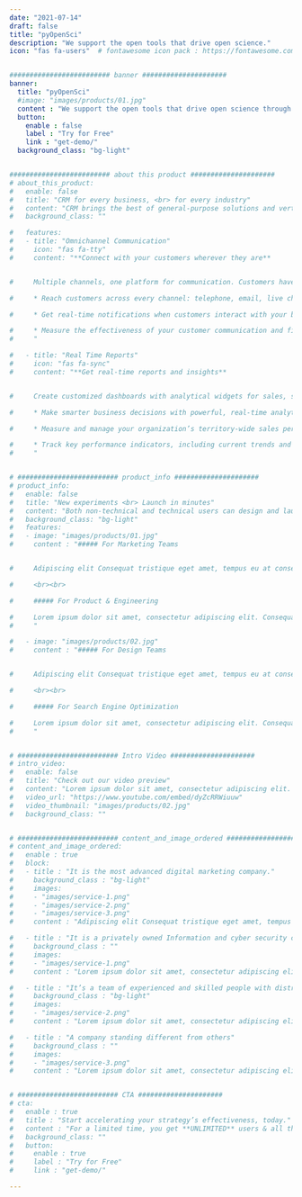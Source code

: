 ```yaml
---
date: "2021-07-14"
draft: false
title: "pyOpenSci"
description: "We support the open tools that drive open science."
icon: "fas fa-users"  # fontawesome icon pack : https://fontawesome.com/icons/


######################### banner #####################
banner:
  title: "pyOpenSci"
  #image: "images/products/01.jpg"
  content : "We support the open tools that drive open science through software peer review, packaging guidance and training. Stay tuned for more"
  button:
    enable : false
    label : "Try for Free"
    link : "get-demo/"
  background_class: "bg-light"


######################### about this product #####################
# about_this_product:
#   enable: false
#   title: "CRM for every business, <br> for every industry"
#   content: "CRM brings the best of general-purpose solutions and vertical solutions under one roof. We're empowering you to redesign the user interface of the CRM, and create a personalized instance that meets your specific requirements and preferences"
#   background_class: ""

#   features:
#   - title: "Omnichannel Communication"
#     icon: "fas fa-tty"
#     content: "**Connect with your customers wherever they are**


#     Multiple channels, one platform for communication. Customers have more ways to interact with businesses than ever before.

#     * Reach customers across every channel: telephone, email, live chat, and social media

#     * Get real-time notifications when customers interact with your business

#     * Measure the effectiveness of your customer communication and find the best time and channel to reach out to your customers
#     "

#   - title: "Real Time Reports"
#     icon: "fas fa-sync"
#     content: "**Get real-time reports and insights**


#     Create customized dashboards with analytical widgets for sales, such as charts, target meters, KPIs, and funnels.

#     * Make smarter business decisions with powerful, real-time analytics

#     * Measure and manage your organization’s territory-wide sales performance

#     * Track key performance indicators, including current trends and future predictions
#     "


# ######################### product_info #####################
# product_info:
#   enable: false
#   title: "New experiments <br> Launch in minutes"
#   content: "Both non-technical and technical users can design and launch new experiments quickly. Distinctio cumque totam explicabo, quia minima quae esse! Laudantium impedit ratione dignissimos."
#   background_class: "bg-light"
#   features:
#   - image: "images/products/01.jpg"
#     content : "##### For Marketing Teams


#     Adipiscing elit Consequat tristique eget amet, tempus eu at consecttur. Leo facilisi nunc viverra tellus. Ac laoreet sit vel consquat. consectetur adipiscing elit. tempus eu at consecttur.

#     <br><br>

#     ##### For Product & Engineering

#     Lorem ipsum dolor sit amet, consectetur adipiscing elit. Consequat tristique eget amet, tempus eu at consecttur. Leo facilisi nunc viverra tellus. Ac laoreet sit vel consquat.
#     "

#   - image: "images/products/02.jpg"
#     content : "##### For Design Teams


#     Adipiscing elit Consequat tristique eget amet, tempus eu at consecttur. Leo facilisi nunc viverra tellus. Ac laoreet sit vel consquat. consectetur adipiscing elit. tempus eu at consecttur.

#     <br><br>

#     ##### For Search Engine Optimization

#     Lorem ipsum dolor sit amet, consectetur adipiscing elit. Consequat tristique eget amet, tempus eu at consecttur. Leo facilisi nunc viverra tellus. Ac laoreet sit vel consquat.
#     "


# ######################### Intro Video #####################
# intro_video:
#   enable: false
#   title: "Check out our video preview"
#   content: "Lorem ipsum dolor sit amet, consectetur adipiscing elit. Morbi egestas Werat viverra id et aliquet. vulputate egestas sollicitudin."
#   video_url: "https://www.youtube.com/embed/dyZcRRWiuuw"
#   video_thumbnail: "images/products/02.jpg"
#   background_class: ""


# ######################### content_and_image_ordered #####################
# content_and_image_ordered:
#   enable : true
#   block:
#   - title : "It is the most advanced digital marketing company."
#     background_class : "bg-light"
#     images:
#     - "images/service-1.png"
#     - "images/service-2.png"
#     - "images/service-3.png"
#     content : "Adipiscing elit Consequat tristique eget amet, tempus eu at consecttur. Leo facilisi nunc viverra tellus. Ac laoreet sit vel consquat. consectetur adipiscing elit. Consequat tristique eget amet, tempus eu at consecttur. Leo facilisi nunc viverra tellus. Ac laoreet sit vel consquat."

#   - title : "It is a privately owned Information and cyber security company"
#     background_class : ""
#     images:
#     - "images/service-1.png"
#     content : "Lorem ipsum dolor sit amet, consectetur adipiscing elit. Consequat tristique eget amet, tempus eu at consecttur. Leo facilisi nunc viverra tellus. Ac laoreet sit vel consquat. consectetur adipiscing elit. Consequat tristique eget amet, tempus eu at consecttur. Leo facilisi nunc viverra tellus. Ac laoreet sit vel consquat."

#   - title : "It’s a team of experienced and skilled people with distributions"
#     background_class : "bg-light"
#     images:
#     - "images/service-2.png"
#     content : "Lorem ipsum dolor sit amet, consectetur adipiscing elit. Consequat tristique eget amet, tempus eu at consecttur. Leo facilisi nunc viverra tellus. Ac laoreet sit vel consquat. consectetur adipiscing elit. Consequat tristique eget amet, tempus eu at consecttur. Leo facilisi nunc viverra tellus. Ac laoreet sit vel consquat."

#   - title : "A company standing different from others"
#     background_class : ""
#     images:
#     - "images/service-3.png"
#     content : "Lorem ipsum dolor sit amet, consectetur adipiscing elit. Consequat tristique eget amet, tempus eu at consecttur. Leo facilisi nunc viverra tellus. Ac laoreet sit vel consquat. consectetur adipiscing elit. Consequat tristique eget amet, tempus eu at consecttur. Leo facilisi nunc viverra tellus. Ac laoreet sit vel consquat."


# ######################### CTA #####################
# cta:
#   enable : true
#   title : "Start accelerating your strategy’s effectiveness, today."
#   content : "For a limited time, you get **UNLIMITED** users & all the features available inside the platform!"
#   background_class: ""
#   button:
#     enable : true
#     label : "Try for Free"
#     link : "get-demo/"

---
```

